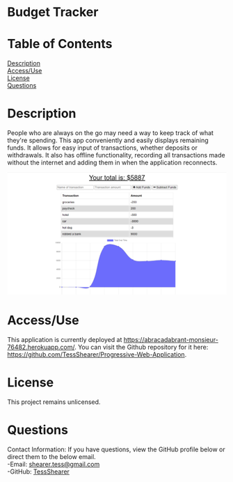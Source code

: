 # Budget Tracker

# Table of Contents
[Description](#description)
<br>
[Access/Use](#access/use)
<br>
[License](#license)
<br>
[Questions](#questions)

# Description
  People who are always on the go may need a way to keep track of what they're spending. This app conveniently and easily displays remaining funds. It allows for easy input of transactions, whether deposits or withdrawals. It also has offline functionality, recording all transactions made without the internet and adding them in when the application reconnects.

  ![Screenshot of Budget Tracker](./budget_screenshot.png)

# Access/Use
  This application is currently deployed at https://abracadabrant-monsieur-76482.herokuapp.com/. You can visit the Github repository for it here: https://github.com/TessShearer/Progressive-Web-Application.

# License
  This project remains unlicensed.

# Questions
Contact Information: If you have questions, view the GitHub profile below or direct them to the below email. <br>
-Email: [shearer.tess@gmail.com](mailto:shearer.tess@gmail.com) <br>
-GitHub: [TessShearer](https://github.com/TessShearer)
